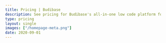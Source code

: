 ```yaml
---
title: Pricing | Budibase
description: See pricing for Budibase's all-in-one low code platform for building business apps and automating business processes.
type: pricing
layout: single
images: ["/homepage-meta.png"]
date: 2020-09-01
---
```

